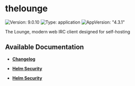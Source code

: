 # thelounge

![Version: 9.0.10](https://img.shields.io/badge/Version-9.0.10-informational?style=flat-square) ![Type: application](https://img.shields.io/badge/Type-application-informational?style=flat-square) ![AppVersion: "4.3.1"](https://img.shields.io/badge/AppVersion-"4.3.1"-informational?style=flat-square)

The Lounge, modern web IRC client designed for self-hosting

## Available Documentation

- [**Changelog**](CHANGELOG)

- [**Helm Security**](container-security)

- [**Helm Security**](helm-security)

